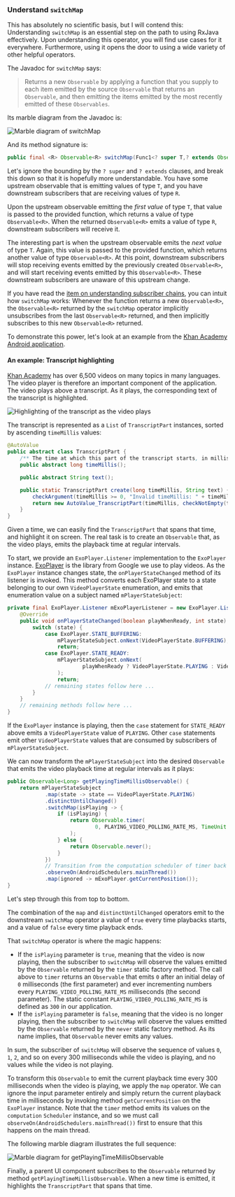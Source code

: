 ### Understand `switchMap`

This has absolutely no scientific basis, but I will contend this: Understanding `switchMap` is an essential step on the path to using RxJava effectively. Upon understanding this operator, you will find use cases for it everywhere. Furthermore, using it opens the door to using a wide variety of other helpful operators.

The Javadoc for `switchMap` says:

> Returns a new `Observable` by applying a function that you supply to each item emitted by the source `Observable` that returns an `Observable`, and then emitting the items emitted by the most recently emitted of these `Observables`.

Its marble diagram from the Javadoc is:

![Marble diagram of switchMap](images/switch-map-marble-diagram.png)

And its method signature is:

```java
public final <R> Observable<R> switchMap(Func1<? super T,? extends Observable<? extends R>> func)
```

Let's ignore the bounding by the `? super` and `? extends` clauses, and break this down so that it is hopefully more understandable. You have some upstream observable that is emitting values of type `T`, and you have downstream subscribers that are receiving values of type `R`.

Upon the upstream observable emitting the *first value* of type `T`, that value is passed to the provided function, which returns a value of type `Observable<R>`. When the returned `Observable<R>` emits a value of type `R`, downstream subscribers will receive it.

The interesting part is when the upstream observable emits the *next value* of type `T`. Again, this value is passed to the provided function, which returns another value of type `Observable<R>`. At this point, downstream subscribers will stop receiving events emitted by the previously created `Observable<R>`, and will start receiving events emitted by this `Observable<R>`. These downstream subscribers are unaware of this upstream change.

If you have read the [item on understanding subscriber chains](understand-observable-and-observer-chains.md), you can intuit how `switchMap` works: Whenever the function returns a new `Observable<R>`, the `Observable<R>` returned by the `switchMap` operator implicitly unsubscribes from the last `Observable<R>` returned, and then implicitly subscribes to this new `Observable<R>` returned.

To demonstrate this power, let's look at an example from the [Khan Academy Android application](https://play.google.com/store/apps/details?id=org.khanacademy.android).

#### An example: Transcript highlighting

[Khan Academy](https://www.khanacademy.org/) has over 6,500 videos on many topics in many languages. The video player is therefore an important component of the application. The video plays above a transcript. As it plays, the corresponding text of the transcript is highlighted.

![Highlighting of the transcript as the video plays](images/video-player-transcript-playing.gif)

The transcript is represented as a `List` of `TranscriptPart` instances, sorted by ascending `timeMillis` values:

```java
@AutoValue
public abstract class TranscriptPart {
    /** The time at which this part of the transcript starts, in milliseconds. */
    public abstract long timeMillis();

    public abstract String text();

    public static TranscriptPart create(long timeMillis, String text) {
        checkArgument(timeMillis >= 0, "Invalid timeMillis: " + timeMillis);
        return new AutoValue_TranscriptPart(timeMillis, checkNotEmpty(text));
    }
}
```

Given a time, we can easily find the `TranscriptPart` that spans that time, and highlight it on screen. The real task is to create an `Observable` that, as the video plays, emits the playback time at regular intervals.

To start, we provide an `ExoPlayer.Listener` implementation to the `ExoPlayer` instance. [ExoPlayer](http://google.github.io/ExoPlayer/) is the library from Google we use to play videos. As the `ExoPlayer` instance changes state, the `onPlayerStateChanged` method of its listener is invoked. This method converts each ExoPlayer state to a state belonging to our own `VideoPlayerState` enumeration, and emits that enumeration value on a subject named `mPlayerStateSubject`:

```java
private final ExoPlayer.Listener mExoPlayerListener = new ExoPlayer.Listener() {
    @Override
    public void onPlayerStateChanged(boolean playWhenReady, int state) {
        switch (state) {
            case ExoPlayer.STATE_BUFFERING:
                mPlayerStateSubject.onNext(VideoPlayerState.BUFFERING);
                return;
            case ExoPlayer.STATE_READY:
                mPlayerStateSubject.onNext(
                        playWhenReady ? VideoPlayerState.PLAYING : VideoPlayerState.PAUSED
                );
                return;
            // remaining states follow here ...
        }
    }
    // remaining methods follow here ...
}
```

If the `ExoPlayer` instance is playing, then the `case` statement for `STATE_READY` above emits a `VideoPlayerState` value of `PLAYING`. Other `case` statements emit other `VideoPlayerState` values that are consumed by subscribers of `mPlayerStateSubject`. 

We can now transform the `mPlayerStateSubject` into the desired `Observable` that emits the video playback time at regular intervals as it plays:

```java
public Observable<Long> getPlayingTimeMillisObservable() {
    return mPlayerStateSubject
            .map(state -> state == VideoPlayerState.PLAYING)
            .distinctUntilChanged()
            .switchMap(isPlaying -> {
                if (isPlaying) {
                    return Observable.timer(
                            0, PLAYING_VIDEO_POLLING_RATE_MS, TimeUnit.MILLISECONDS
                    );
                } else {
                    return Observable.never();
                }
            })
            // Transition from the computation scheduler of timer back to the main thread.
            .observeOn(AndroidSchedulers.mainThread())
            .map(ignored -> mExoPlayer.getCurrentPosition());
}
```

Let's step through this from top to bottom.

The combination of the `map` and `distinctUntilChanged` operators emit to the downstream `switchMap` operator a value of `true` every time playbacks starts, and a value of `false` every time playback ends.

That `switchMap` operator is where the magic happens:

* If the `isPlaying` parameter is `true`, meaning that the video is now playing, then the subscriber to `switchMap` will observe the values emitted by the `Observable` returned by the `timer` static factory method. The call above to `timer` returns an `Observable` that emits `0` after an initial delay of `0` milliseconds (the first parameter) and ever incrementing numbers every `PLAYING_VIDEO_POLLING_RATE_MS` milliseconds (the second parameter). The static constant `PLAYING_VIDEO_POLLING_RATE_MS` is defined as `300` in our application.
* If the `isPlaying` parameter is `false`, meaning that the video is no longer playing, then the subscriber to `switchMap` will observe the values emitted by the `Observable` returned by the `never` static factory method. As its name implies, that `Observable` never emits any values.

In sum, the subscriber of `switchMap` will observe the sequence of values `0`, `1`, `2`, and so on every 300 milliseconds while the video is playing, and no values while the video is not playing.

To transform this `Observable` to emit the current playback time every 300 milliseconds when the video is playing, we apply the `map` operator. We can ignore the input parameter entirely and simply return the current playback time in milliseconds by invoking method `getCurrentPosition` on the `ExoPlayer` instance. Note that the `timer` method emits its values on the `computation` `Scheduler` instance, and so we must call `observeOn(AndroidSchedulers.mainThread())` first to ensure that this happens on the main thread.

The following marble diagram illustrates the full sequence:

![Marble diagram for getPlayingTimeMillisObservable](images/playing-time-millis-observable-marble-diagram.png)

Finally, a parent UI component subscribes to the `Observable` returned by method `getPlayingTimeMillisObservable`. When a new time is emitted, it highlights the `TranscriptPart` that spans that time.

